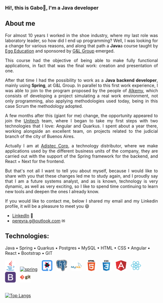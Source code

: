 ### Hi!, this is Gabo👋, I'm a Java developer

## About me
<p align="justify">For almost 10 years I worked in the shoe industry, where my last role was laboratory leader, so how did I end up programming? Well, I was looking for a change for various reasons, and along that path a <strong>Java</strong>a course taught by <a href="https://eggeducacion.com/es-AR/">Egg Education</a> and sponsored by <a href="https://www.gylgroup.com/">G&L Group</a> emerged.</p>
<p align="justify">This course had the objective of being able to make fully functional applications, in fact that was the final work: creation and presentation of one.</p>
<p align="justify">After that time I had the possibility to work as a <b>Java backend developer</b>, mainly using <b>Spring</b>, at G&L Group. In parallel to this first work experience, I was able to join to the program proposed by the people of <a href="https://www.alkemy.org/">Alkemy</a>, which consists of developing a project simulating a real work environment, not only programming, also applying methodologies used today, being in this case Scrum the methodology adopted.</p>
<p align="justify">A few months after this (giant for me) change, the opportunity appeared to join the <a href="https://www.unitech-corp.com/">Unitech</a> team, where I began to take my first steps with two technologies that I love: Angular and Quarkus. I spent about a year there, working alongside an excellent team, on projects related to the judicial branch of the city of Buenos Aires.</p>
<p align="justify">Actually I am at <a href="https://www.adistec.com/">Adistec Corp</a>, a technology distributor, where we make applications used by the different business units of the company, they are carried out with the support of the Spring framework for the backend, and React + Next for the frontend.</p>

<p align="justify">But that's not all I want to tell you about myself, because I would like to share with you that these changes led me to study again, and I proudly say that I am a future systems analyst, and as is known, technology is very dynamic, as well as very exciting, so I like to spend time continuing to learn new tools and deepen the ones I already know.</p>

<p align="justify">If you would like to contact me, below I shared my email and my Linkedin profile, it will be a pleasure to meet you 😄</p>

- [LinkedIn](https://www.linkedin.com/in/gabriel-pereyra/) 💼
- pereyra.g@outlook.com ✉

## Technologies:
<p>Java • Spring • Quarkus • Postgres • MySQL • HTML • CSS • Angular • React • Bootstrap • GIT</p>

<div>
<a href="https://www.java.com" target="_blank"><img src="https://raw.githubusercontent.com/devicons/devicon/master/icons/java/java-original.svg" alt="java" width="35px" height="35px" style="margin-right: 10px;"/></a>
<a href="https://spring.io/" target="_blank"><img src="https://www.vectorlogo.zone/logos/springio/springio-icon.svg" alt="spring" width="35px" height="35px" style="margin-right: 10px;"/></a>
<a href="https://es.quarkus.io/" target="_blank"><img src="https://raw.githubusercontent.com/gabopereyra/Imagenes/371da8ac6eacab90e0d2c2d97ea969b6203c25ae/quarkus.svg" alt="quarkus" width="35px" style="margin-right: 10px;"></a> 
<a href="https://www.postgresql.org/" target="_blank"><img src="https://raw.githubusercontent.com/gabopereyra/Imagenes/371da8ac6eacab90e0d2c2d97ea969b6203c25ae/postgres.png" alt="postgres" width="35px" style="margin-right: 10px;" ></a> 
<a href="https://www.mysql.com/" target="_blank"><img src="https://raw.githubusercontent.com/devicons/devicon/master/icons/mysql/mysql-original-wordmark.svg" width="35px" height="35px" style="margin-right: 10px;"/></a>
<a href="https://www.w3.org/html/" target="_blank"><img src="https://raw.githubusercontent.com/github/explore/80688e429a7d4ef2fca1e82350fe8e3517d3494d/topics/html/html.png" width="35px" height="35px" style="margin-right: 10px;"/></a>
<a href="https://www.w3schools.com/css/" target="_blank"> <img src="https://raw.githubusercontent.com/github/explore/80688e429a7d4ef2fca1e82350fe8e3517d3494d/topics/css/css.png" width="35px" height="35px" style="margin-right: 10px;"/></a>
<a href="https://angular.io/" target="_blank"><img src="https://raw.githubusercontent.com/gabopereyra/Imagenes/371da8ac6eacab90e0d2c2d97ea969b6203c25ae/angular.png" width="35px" height="35px" style="margin-right: 10px;"/></a>
<a href="https://react.dev/" target="_blank"><img src="https://raw.githubusercontent.com/gabopereyra/Imagenes/c92d2f54fc97f21e9e01b8fa9178df935ef44e37/react.svg" width="35px" height="35px" style="margin-right: 10px;"/></a>
<a href="https://getbootstrap.com" target="_blank"><img src="https://raw.githubusercontent.com/github/explore/80688e429a7d4ef2fca1e82350fe8e3517d3494d/topics/bootstrap/bootstrap.png" width="35px" height="35px" style="margin-right: 10px;"/></a>
<a href="https://git-scm.com/"><img src="https://raw.githubusercontent.com/github/explore/80688e429a7d4ef2fca1e82350fe8e3517d3494d/topics/git/git.png" width="35px" height="35px" style="margin-right: 10px;"/></a>
</div>

<br>

[![Top Langs](https://github-readme-stats.vercel.app/api/top-langs/?username=gabopereyra)](https://github.com/anuraghazra/github-readme-stats)
